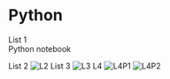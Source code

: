 # Python
List 1  
Python notebook

List 2
![L2](https://user-images.githubusercontent.com/49253201/77945809-8f7fe680-72c1-11ea-823e-a904e8403d2f.png)
List 3
![L3](https://user-images.githubusercontent.com/49253201/77945894-b9390d80-72c1-11ea-9365-3d909e276a3e.png)
L4
![L4P1](https://user-images.githubusercontent.com/49253201/77945914-c0601b80-72c1-11ea-9fd3-6997986833fa.png)
![L4P2](https://user-images.githubusercontent.com/49253201/77945919-c1914880-72c1-11ea-828e-363fd8804654.png)
